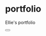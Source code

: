 # portfolio

Ellie's portfolio

 <button type="button" class="btn-start btn btn-primary" onClick="location.href='index2.html'">
